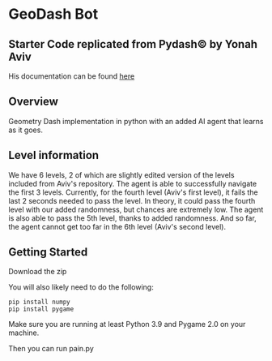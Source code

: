 # GeoDash Bot
## Starter Code replicated from Pydash© by Yonah Aviv
His documentation can be found [here](https://github.com/y330/Pydash/blob/main/README.md)

## Overview
Geometry Dash implementation in python with an added AI agent that learns as it goes.

## Level information
We have 6 levels, 2 of which are slightly edited version of the levels included from Aviv's repository.
The agent is able to successfully navigate the first 3 levels. Currently, for the fourth level (Aviv's first level), it fails the last 2 seconds needed to pass the level. In theory, it could pass the fourth level with our added randomness, but chances are extremely low. The agent is also able to pass the 5th level, thanks to added randomness. And so far, the agent cannot get too far in the 6th level (Aviv's second level).

## Getting Started

Download the zip

You will also likely need to do the following:
```
pip install numpy
pip install pygame
```

Make sure you are running at least Python 3.9 and Pygame 2.0 on your machine.

Then you can run pain.py
